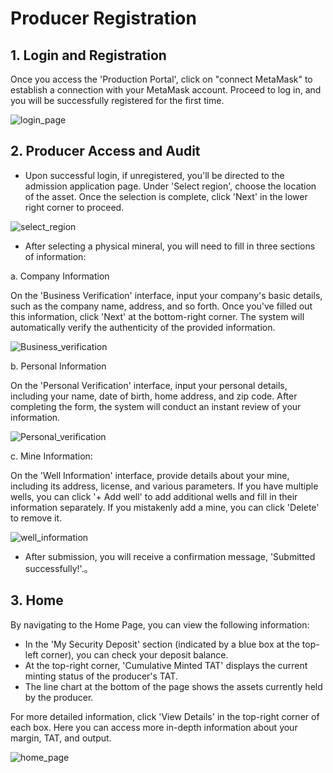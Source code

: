 # Producer Registration

## 1. Login and Registration

Once you access the 'Production Portal', click on "connect MetaMask" to establish a connection with your MetaMask account. Proceed to log in, and you will be successfully registered for the first time.

![login_page](/img/docs/login_page.png)

## 2. Producer Access and Audit

- Upon successful login, if unregistered, you'll be directed to the admission application page. Under 'Select region', choose the location of the asset. Once the selection is complete, click 'Next' in the lower right corner to proceed.

![select_region](/img/docs/select_region.png)

- After selecting a physical mineral, you will need to fill in three sections of information:

a. Company Information

On the 'Business Verification' interface, input your company's basic details, such as the company name, address, and so forth. Once you've filled out this information, click 'Next' at the bottom-right corner. The system will automatically verify the authenticity of the provided information.

![Business_verification](/img/docs/Business_verification.png)

b. Personal Information

On the 'Personal Verification' interface, input your personal details, including your name, date of birth, home address, and zip code. After completing the form, the system will conduct an instant review of your information.

![Personal_verification](/img/docs/Personal_verification.png)

c. Mine Information:

On the 'Well Information' interface, provide details about your mine, including its address, license, and various parameters. If you have multiple wells, you can click '+ Add well' to add additional wells and fill in their information separately. If you mistakenly add a mine, you can click 'Delete' to remove it.

![well_information](/img/docs/well_information.png)

- After submission, you will receive a confirmation message, 'Submitted successfully!'.。

## 3. Home

By navigating to the Home Page, you can view the following information:

- In the 'My Security Deposit' section (indicated by a blue box at the top-left corner), you can check your deposit balance.
- At the top-right corner, 'Cumulative Minted TAT' displays the current minting status of the producer's TAT.
- The line chart at the bottom of the page shows the assets currently held by the producer.

For more detailed information, click 'View Details' in the top-right corner of each box. Here you can access more in-depth information about your margin, TAT, and output.

![home_page](/img/docs/home_page.png)
